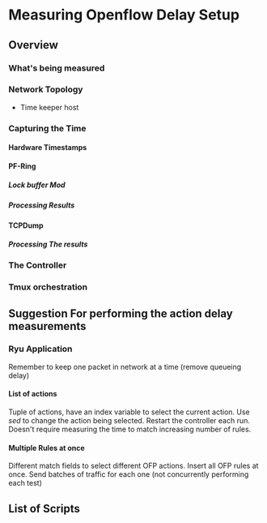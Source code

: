 Measuring Openflow Delay Setup
==============================

## Overview

### What's being measured

### Network Topology

* Time keeper host

### Capturing the Time

#### Hardware Timestamps

#### PF-Ring

##### Lock buffer Mod

##### Processing Results

#### TCPDump

##### Processing The results

### The Controller

### Tmux orchestration


## Suggestion For performing the action delay measurements

### Ryu Application
Remember to keep one packet in network at a time (remove queueing delay)

#### List of actions
Tuple of actions, have an index variable to select the current action. Use *sed* to change the action being selected.
Restart the controller each run.
Doesn't require measuring the time to match increasing number of rules.

####  Multiple Rules at once
Different match fields to select different OFP actions.
Insert all OFP rules at once.
Send batches of traffic for each one (not concurrently performing each test)

## List of Scripts